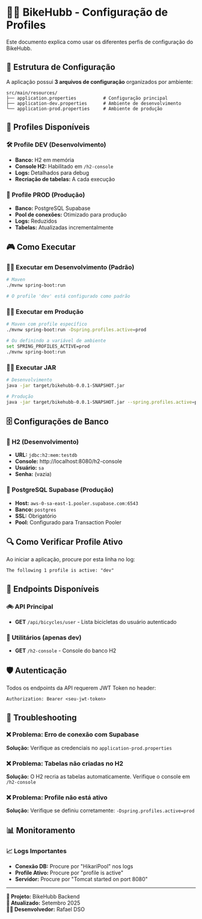 # 🚴‍♂️ BikeHubb - Configuração de Profiles

Este documento explica como usar os diferentes perfis de configuração do BikeHubb.

## 📁 Estrutura de Configuração

A aplicação possui **3 arquivos de configuração** organizados por ambiente:

```
src/main/resources/
├── application.properties          # Configuração principal
├── application-dev.properties      # Ambiente de desenvolvimento
└── application-prod.properties     # Ambiente de produção
```

## 🔧 Profiles Disponíveis

### 🛠️ Profile DEV (Desenvolvimento) 
- **Banco:** H2 em memória
- **Console H2:** Habilitado em `/h2-console`
- **Logs:** Detalhados para debug
- **Recriação de tabelas:** A cada execução

### 🚀 Profile PROD (Produção)
- **Banco:** PostgreSQL Supabase
- **Pool de conexões:** Otimizado para produção
- **Logs:** Reduzidos
- **Tabelas:** Atualizadas incrementalmente

## 🎮 Como Executar

### 🏃‍♂️ Executar em Desenvolvimento (Padrão)
```bash
# Maven
./mvnw spring-boot:run

# O profile 'dev' está configurado como padrão
```

### 🏃‍♂️ Executar em Produção
```bash
# Maven com profile específico
./mvnw spring-boot:run -Dspring.profiles.active=prod

# Ou definindo a variável de ambiente
set SPRING_PROFILES_ACTIVE=prod
./mvnw spring-boot:run
```

### 🏃‍♂️ Executar JAR
```bash
# Desenvolvimento
java -jar target/bikehubb-0.0.1-SNAPSHOT.jar

# Produção
java -jar target/bikehubb-0.0.1-SNAPSHOT.jar --spring.profiles.active=prod
```

## 🗄️ Configurações de Banco

### 💾 H2 (Desenvolvimento)
- **URL:** `jdbc:h2:mem:testdb`
- **Console:** http://localhost:8080/h2-console
- **Usuário:** `sa`
- **Senha:** (vazia)

### 🐘 PostgreSQL Supabase (Produção)
- **Host:** `aws-0-sa-east-1.pooler.supabase.com:6543`
- **Banco:** `postgres`
- **SSL:** Obrigatório
- **Pool:** Configurado para Transaction Pooler

## 🔍 Como Verificar Profile Ativo

Ao iniciar a aplicação, procure por esta linha no log:
```
The following 1 profile is active: "dev"
```

## 📝 Endpoints Disponíveis

### 🚲 API Principal
- **GET** `/api/bicycles/user` - Lista bicicletas do usuário autenticado

### 🔧 Utilitários (apenas dev)
- **GET** `/h2-console` - Console do banco H2

## 🛡️ Autenticação

Todos os endpoints da API requerem JWT Token no header:
```
Authorization: Bearer <seu-jwt-token>
```

## 🚨 Troubleshooting

### ❌ Problema: Erro de conexão com Supabase
**Solução:** Verifique as credenciais no `application-prod.properties`

### ❌ Problema: Tabelas não criadas no H2
**Solução:** O H2 recria as tabelas automaticamente. Verifique o console em `/h2-console`

### ❌ Problema: Profile não está ativo
**Solução:** Verifique se definiu corretamente: `-Dspring.profiles.active=prod`

## 📊 Monitoramento

### 📈 Logs Importantes
- **Conexão DB:** Procure por "HikariPool" nos logs
- **Profile Ativo:** Procure por "profile is active"
- **Servidor:** Procure por "Tomcat started on port 8080"

---

**🔗 Projeto:** BikeHubb Backend  
**📅 Atualizado:** Setembro 2025  
**👨‍💻 Desenvolvedor:** Rafael DSO
